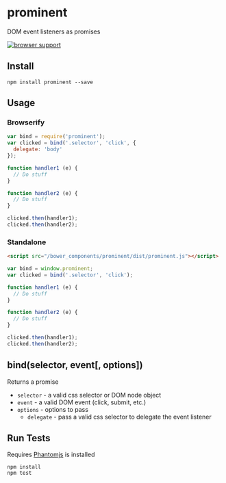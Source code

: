 # prominent
 
DOM event listeners as promises

[![browser support](https://ci.testling.com/scottcorgan/prominent.png)](https://ci.testling.com/scottcorgan/prominent)
 
## Install
 
```
npm install prominent --save
```
 
## Usage
 
### Browserify

```js
var bind = require('prominent');
var clicked = bind('.selector', 'click', {
  delegate: 'body'
});

function handler1 (e) {
  // Do stuff
}

function handler2 (e) {
  // Do stuff
}

clicked.then(handler1);
clicked.then(handler2);
```

### Standalone

```html
<script src="/bower_components/prominent/dist/prominent.js"></script>
```

```js
var bind = window.prominent;
var clicked = bind('.selector', 'click');

function handler1 (e) {
  // Do stuff
}

function handler2 (e) {
  // Do stuff
}

clicked.then(handler1);
clicked.then(handler2);
```

## bind(selector, event[, options])

Returns a promise

* `selector` - a valid css selector or DOM node object
* `event` - a valid DOM event (click, submit, etc.)
* `options` - options to pass
  * `delegate` - pass a valid css selector to delegate the event listener
 
## Run Tests
 
Requires [Phantomjs](http://phantomjs.org/download.html) is installed
 
```
npm install
npm test
```